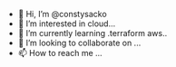 - 👋 Hi, I’m @constysacko
- 👀 I’m interested in cloud...
- 🌱 I’m currently learning .terraform aws..
- 💞️ I’m looking to collaborate on ...
- 📫 How to reach me ...

<!---
constysacko/constysacko is a ✨ special ✨ repository because its `README.md` (this file) appears on your GitHub profile.
You can click the Preview link to take a look at your changes.
--->
